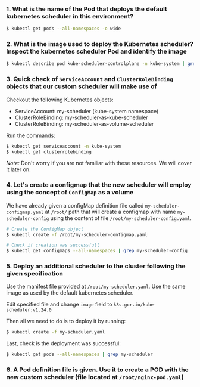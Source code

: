 ### 1. What is the name of the Pod that deploys the default kubernetes scheduler in this environment?

```bash
$ kubectl get pods --all-namespaces -o wide
```

### 2. What is the image used to deploy the Kubernetes scheduler? Inspect the kubernetes scheduler Pod and identify the image

```bash
$ kubectl describe pod kube-scheduler-controlplane -n kube-system | grep -i image
```

### 3. Quick check of `ServiceAccount` and `ClusterRoleBinding` objects that our custom scheduler will make use of

Checkout the following Kubernetes objects:

- ServiceAccount: my-scheduler (kube-system namespace)
- ClusterRoleBinding: my-scheduler-as-kube-scheduler
- ClusterRoleBinding: my-scheduler-as-volume-scheduler

Run the commands:

```bash
$ kubectl get serviceaccount -n kube-system
$ kubectl get clusterrolebinding
```

*Note:* Don't worry if you are not familiar with these resources. We will cover it later on.

### 4. Let's create a configmap that the new scheduler will employ using the concept of `ConfigMap` as a volume

We have already given a configMap definition file called `my-scheduler-configmap.yaml` at `/root/` path that will create a configmap with name `my-scheduler-config` using the content of file `/root/my-scheduler-config.yaml`.

```bash
# Create the ConfigMap object
$ kubectl create -f /root/my-scheduler-configmap.yaml

# Check if creation was successfull
$ kubectl get configmaps --all-namespaces | grep my-scheduler-config
```

### 5. Deploy an additional scheduler to the cluster following the given specification

Use the manifest file provided at `/root/my-scheduler.yaml`. Use the same image as used by the default kubernetes scheduler.

Edit specified file and change `image` field to `k8s.gcr.io/kube-scheduler:v1.24.0`

Then all we need to do is to deploy it by running:

```bash
$ kubectl create -f my-scheduler.yaml
```

Last, check is the deployment was successful:

```bash
$ kubectl get pods --all-namespaces | grep my-scheduler
```

### 6. A Pod definition file is given. Use it to create a POD with the new custom scheduler (file located at `/root/nginx-pod.yaml`)



```bash

```
